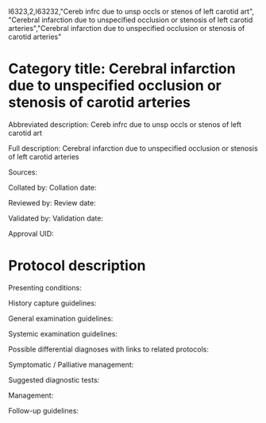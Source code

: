 I6323,2,I63232,"Cereb infrc due to unsp occls or stenos of left carotid art", "Cerebral infarction due to unspecified occlusion or stenosis of left carotid arteries","Cerebral infarction due to unspecified occlusion or stenosis of carotid arteries"
# Category title: Cerebral infarction due to unspecified occlusion or stenosis of carotid arteries

Abbreviated description: Cereb infrc due to unsp occls or stenos of left carotid art

Full description: Cerebral infarction due to unspecified occlusion or stenosis of left carotid arteries

Sources:

Collated by:
Collation date:

Reviewed by:
Review date:

Validated by:
Validation date:

Approval UID:

# Protocol description

Presenting conditions:

History capture guidelines:

General examination guidelines:

Systemic examination guidelines:

Possible differential diagnoses with links to related protocols:

Symptomatic / Palliative management:

Suggested diagnostic tests:

Management:

Follow-up guidelines:
